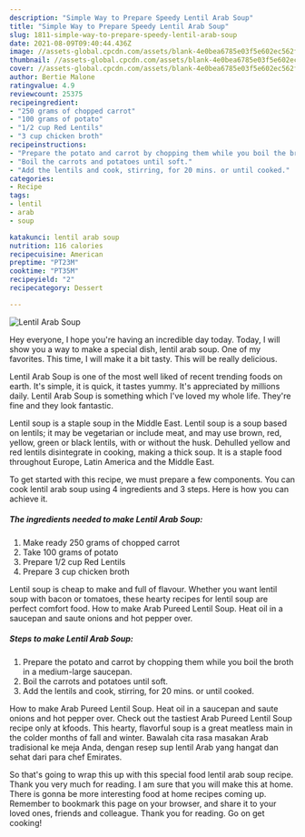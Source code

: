 ```yaml
---
description: "Simple Way to Prepare Speedy Lentil Arab Soup"
title: "Simple Way to Prepare Speedy Lentil Arab Soup"
slug: 1811-simple-way-to-prepare-speedy-lentil-arab-soup
date: 2021-08-09T09:40:44.436Z
image: //assets-global.cpcdn.com/assets/blank-4e0bea6785e03f5e602ec562f230caae08da540cada707380b4fe1bbebba43da.png
thumbnail: //assets-global.cpcdn.com/assets/blank-4e0bea6785e03f5e602ec562f230caae08da540cada707380b4fe1bbebba43da.png
cover: //assets-global.cpcdn.com/assets/blank-4e0bea6785e03f5e602ec562f230caae08da540cada707380b4fe1bbebba43da.png
author: Bertie Malone
ratingvalue: 4.9
reviewcount: 25375
recipeingredient:
- "250 grams of chopped carrot"
- "100 grams of potato"
- "1/2 cup Red Lentils"
- "3 cup chicken broth"
recipeinstructions:
- "Prepare the potato and carrot by chopping them while you boil the broth in a medium-large saucepan."
- "Boil the carrots and potatoes until soft."
- "Add the lentils and cook, stirring, for 20 mins. or until cooked."
categories:
- Recipe
tags:
- lentil
- arab
- soup

katakunci: lentil arab soup 
nutrition: 116 calories
recipecuisine: American
preptime: "PT23M"
cooktime: "PT35M"
recipeyield: "2"
recipecategory: Dessert

---
```



![Lentil Arab Soup](//assets-global.cpcdn.com/assets/blank-4e0bea6785e03f5e602ec562f230caae08da540cada707380b4fe1bbebba43da.png)

Hey everyone, I hope you're having an incredible day today. Today, I will show you a way to make a special dish, lentil arab soup. One of my favorites. This time, I will make it a bit tasty. This will be really delicious.

Lentil Arab Soup is one of the most well liked of recent trending foods on earth. It's simple, it is quick, it tastes yummy. It's appreciated by millions daily. Lentil Arab Soup is something which I've loved my whole life. They're fine and they look fantastic.

Lentil soup is a staple soup in the Middle East. Lentil soup is a soup based on lentils; it may be vegetarian or include meat, and may use brown, red, yellow, green or black lentils, with or without the husk. Dehulled yellow and red lentils disintegrate in cooking, making a thick soup. It is a staple food throughout Europe, Latin America and the Middle East.


To get started with this recipe, we must prepare a few components. You can cook lentil arab soup using 4 ingredients and 3 steps. Here is how you can achieve it.

<!--inarticleads1-->

##### The ingredients needed to make Lentil Arab Soup:

1. Make ready 250 grams of chopped carrot
1. Take 100 grams of potato
1. Prepare 1/2 cup Red Lentils
1. Prepare 3 cup chicken broth


Lentil soup is cheap to make and full of flavour. Whether you want lentil soup with bacon or tomatoes, these hearty recipes for lentil soup are perfect comfort food. How to make Arab Pureed Lentil Soup. Heat oil in a saucepan and saute onions and hot pepper over. 

<!--inarticleads2-->

##### Steps to make Lentil Arab Soup:

1. Prepare the potato and carrot by chopping them while you boil the broth in a medium-large saucepan.
1. Boil the carrots and potatoes until soft.
1. Add the lentils and cook, stirring, for 20 mins. or until cooked.


How to make Arab Pureed Lentil Soup. Heat oil in a saucepan and saute onions and hot pepper over. Check out the tastiest Arab Pureed Lentil Soup recipe only at kfoods. This hearty, flavorful soup is a great meatless main in the colder months of fall and winter. Bawalah cita rasa masakan Arab tradisional ke meja Anda, dengan resep sup lentil Arab yang hangat dan sehat dari para chef Emirates. 

So that's going to wrap this up with this special food lentil arab soup recipe. Thank you very much for reading. I am sure that you will make this at home. There is gonna be more interesting food at home recipes coming up. Remember to bookmark this page on your browser, and share it to your loved ones, friends and colleague. Thank you for reading. Go on get cooking!
